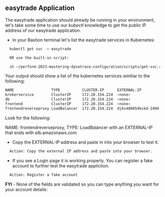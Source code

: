 ## easytrade Application

The easytrade application should already be running in your environment, let's take some time to use our *kubectl* knowledge to get the public IP address of our easytrade application.

- In your Bastion terminal let's list the easytrade services in Kubernetes:

 ```bash
   kubectl get svc -n easytrade

   OR use the built-in script:

   sh ~/perform-2023-mastering-dynatrace-configuration/scripts/get-svc.sh
   ```

 Your output should show a list of the kubernetes services similiar to the following:
 
 ```bash
 NAME                 TYPE          CLUSTER-IP      EXTERNAL-IP                                     PORT(S)       AGE
 brokerservice        ClusterIP     172.20.154.224  <none>                                          80/TCP        12m
 db                   ClusterIP     172.20.154.224  <none>                                          1433/TCP      12m
 frontend             ClusterIP     172.20.154.224  <none>                                          3000/TCP      12m
 frontendreverseproxy LoadBalancer  172.20.154.224  djks480054kskd-2494.us-west-2.elb.amazonaws.com 80:32731/TCP  12m
 ```
 
 Look for the following:
 
 NAME: frontendreverseproxy, TYPE: LoadBalancer with an EXTERNAL-IP that ends with elb.amazonaws.com  
 
 - Copy the EXTERNAL-IP address and paste in into your browser to test it.

 ```bash
   Action: Copy the external IP address and paste into your browser.
   ```

- If you see a Login page it is working properly. You can register a fake account to further test the easytrade appliction. 

 ```bash
   Action: Register a fake account
   ```
**FYI** - None of the fields are validated so you can type anything you want for your account details:
